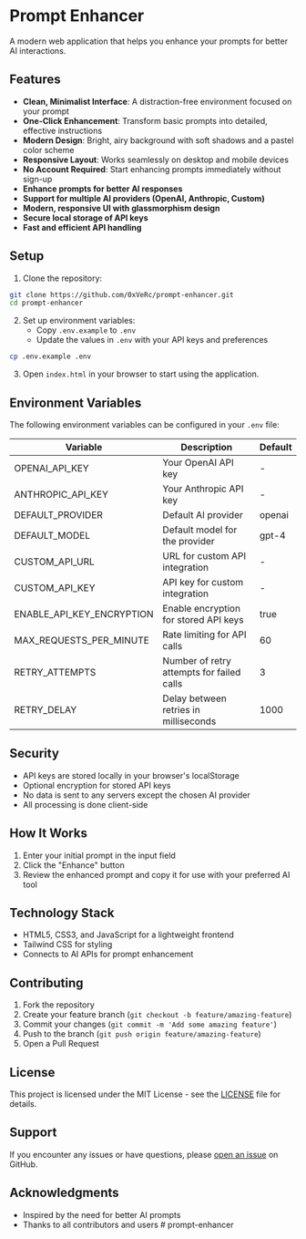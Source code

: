 # Prompt Enhancer

A modern web application that helps you enhance your prompts for better AI interactions.

## Features

- **Clean, Minimalist Interface**: A distraction-free environment focused on your prompt
- **One-Click Enhancement**: Transform basic prompts into detailed, effective instructions
- **Modern Design**: Bright, airy background with soft shadows and a pastel color scheme
- **Responsive Layout**: Works seamlessly on desktop and mobile devices
- **No Account Required**: Start enhancing prompts immediately without sign-up
- **Enhance prompts for better AI responses**
- **Support for multiple AI providers (OpenAI, Anthropic, Custom)**
- **Modern, responsive UI with glassmorphism design**
- **Secure local storage of API keys**
- **Fast and efficient API handling**

## Setup

1. Clone the repository:
```bash
git clone https://github.com/0xVeRc/prompt-enhancer.git
cd prompt-enhancer
```

2. Set up environment variables:
   - Copy `.env.example` to `.env`
   - Update the values in `.env` with your API keys and preferences
```bash
cp .env.example .env
```

3. Open `index.html` in your browser to start using the application.

## Environment Variables

The following environment variables can be configured in your `.env` file:

| Variable | Description | Default |
|----------|-------------|---------|
| OPENAI_API_KEY | Your OpenAI API key | - |
| ANTHROPIC_API_KEY | Your Anthropic API key | - |
| DEFAULT_PROVIDER | Default AI provider | openai |
| DEFAULT_MODEL | Default model for the provider | gpt-4 |
| CUSTOM_API_URL | URL for custom API integration | - |
| CUSTOM_API_KEY | API key for custom integration | - |
| ENABLE_API_KEY_ENCRYPTION | Enable encryption for stored API keys | true |
| MAX_REQUESTS_PER_MINUTE | Rate limiting for API calls | 60 |
| RETRY_ATTEMPTS | Number of retry attempts for failed calls | 3 |
| RETRY_DELAY | Delay between retries in milliseconds | 1000 |

## Security

- API keys are stored locally in your browser's localStorage
- Optional encryption for stored API keys
- No data is sent to any servers except the chosen AI provider
- All processing is done client-side

## How It Works

1. Enter your initial prompt in the input field
2. Click the "Enhance" button
3. Review the enhanced prompt and copy it for use with your preferred AI tool

## Technology Stack

- HTML5, CSS3, and JavaScript for a lightweight frontend
- Tailwind CSS for styling
- Connects to AI APIs for prompt enhancement

## Contributing

1. Fork the repository
2. Create your feature branch (`git checkout -b feature/amazing-feature`)
3. Commit your changes (`git commit -m 'Add some amazing feature'`)
4. Push to the branch (`git push origin feature/amazing-feature`)
5. Open a Pull Request

## License

This project is licensed under the MIT License - see the [LICENSE](LICENSE) file for details.

## Support

If you encounter any issues or have questions, please [open an issue](https://github.com/0xVeRc/prompt-enhancer/issues) on GitHub.

## Acknowledgments

- Inspired by the need for better AI prompts
- Thanks to all contributors and users
#   p r o m p t - e n h a n c e r  
 